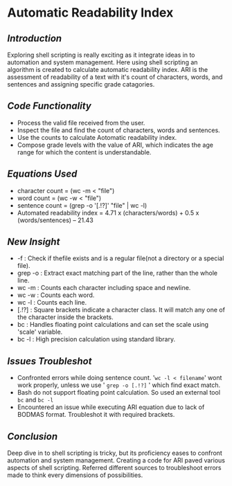 # Automatic Readability Index
## *Introduction* 
Exploring shell scripting is really exciting as it integrate ideas in to automation and system management. Here using shell scripting an algorithm is created to calculate automatic readability index. ARI is the assessment of readability of a text with it's count of characters, words, and sentences and assigning specific grade catagories.
## *Code Functionality*
- Process the valid file received from the user.
- Inspect the file and find the count of characters, words and sentences.
- Use the counts to calculate Aotomatic readability index.
- Compose grade levels with the value of ARI, which indicates the age range for which the content is understandable.
## *Equations Used*
- character count = (wc -m < "file")
- word count = (wc -w < "file")
- sentence count = (grep -o '[.!?]' "file" | wc -l)
- Automated readability index = 4.71 x (characters/words) + 0.5 x (words/sentences) – 21.43
## *New Insight*
- -f      : Check if thefile exists and is a regular file(not a directory or a special file).
- grep -o : Extract exact matching part of the line, rather than the whole line.
- wc -m   : Counts each character including space and newline.
- wc -w   : Counts each word.
- wc -l   : Counts each line.
- [.!?]   : Square brackets indicate a character class. It will match any one of the character inside the brackets.
- bc      : Handles floating point calculations and can set the scale using 'scale' variable.
- bc -l   : High precision calculation using standard library.
## *Issues Troubleshot*
- Confronted errors while doing sentence count. '`wc -l < filename`' wont work properly, unless we use ' `grep -o [.!?]` ' which find exact match.
- Bash do not support floating point calculation. So used an external tool `bc` and `bc -l`
- Encountered an issue while executing ARI equation due to lack of BODMAS format. Troubleshot it with required brackets.
## *Conclusion*
Deep dive in to shell scripting is tricky, but its proficiency eases to confront automation and system management. Creating a code for ARI paved various aspects of shell scripting. Referred different sources to troubleshoot errors made to think every dimensions of possibilities.
